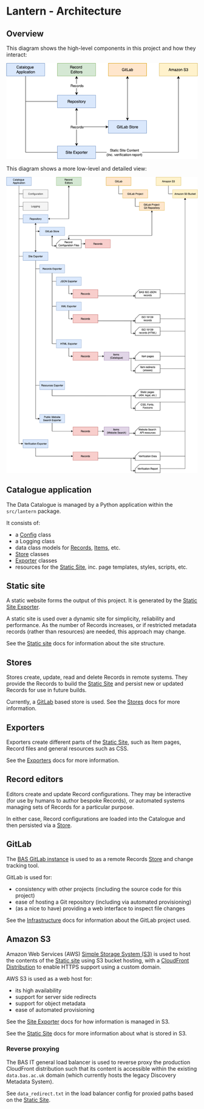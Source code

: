 # Lantern - Architecture

## Overview

This diagram shows the high-level components in this project and how they interact:

![Architecture Diagram](/docs/img/architecture-high.png)

This diagram shows a more low-level and detailed view:

![Architecture Diagram](/docs/img/architecture-low.png)

## Catalogue application

The Data Catalogue is managed by a Python application within the `src/lantern` package.

It consists of:

- a [Config](/docs/config.md) class
- a Logging class
- data class models for [Records](/docs/data-model.md#records), [Items](/docs/data-model.md#items), etc.
- [Store](#stores) classes
- [Exporter](#exporters) classes
- resources for the [Static Site](/docs/site.md), inc. page templates, styles, scripts, etc.

## Static site

A static website forms the output of this project. It is generated by the [Static Site Exporter](#exporters).

A static site is used over a dynamic site for simplicity, reliability and performance. As the number of Records
increases, or if restricted metadata records (rather than resources) are needed, this approach may change.

See the [Static site](/docs/site.md) docs for information about the site structure.

## Stores

Stores create, update, read and delete Records in remote systems. They provide the Records to build the
[Static Site](#static-site) and persist new or updated Records for use in future builds.

Currently, a [GitLab](#gitlab) based store is used. See the [Stores](/docs/stores.md) docs for more information.

## Exporters

Exporters create different parts of the [Static Site](#static-site), such as Item pages, Record files and general
resources such as CSS.

See the [Exporters](/docs/exporters.md) docs for more information.

## Record editors

Editors create and update Record configurations. They may be interactive (for use by humans to author bespoke Records),
or automated systems managing sets of Records for a particular purpose.

In either case, Record configurations are loaded into the Catalogue and then persisted via a [Store](#stores).

## GitLab

The [BAS GitLab instance](https://gitlab.data.bas.ac.uk) is used to as a remote Records [Store](#stores) and change
tracking tool.

GitLab is used for:

- consistency with other projects (including the source code for this project)
- ease of hosting a Git repository (including via automated provisioning)
- (as a nice to have) providing a web interface to inspect file changes

See the [Infrastructure](/docs/infrastructure.md#gitlab) docs for information about the GitLab project used.

## Amazon S3

Amazon Web Services (AWS) [Simple Storage System (S3)](https://aws.amazon.com/s3/) is used to host the contents of the
[Static site](#static-site) using S3 bucket hosting, with a [CloudFront Distribution](https://aws.amazon.com/cloudfront/)
to enable HTTPS support using a custom domain.

AWS S3 is used as a web host for:

- its high availability
- support for server side redirects
- support for object metadata
- ease of automated provisioning

See the [Site Exporter](/docs/exporters.md#site-exporter) docs for how information is managed in S3.

See the [Static Site](/docs/site.md) docs for more information about what is stored in S3.

### Reverse proxying

The BAS IT general load balancer is used to reverse proxy the production CloudFront distribution such that its content
is accessible within the existing `data.bas.ac.uk` domain (which currently hosts the legacy Discovery Metadata System).

See `data_redirect.txt` in the load balancer config for proxied paths based on the [Static Site](#static-site).
